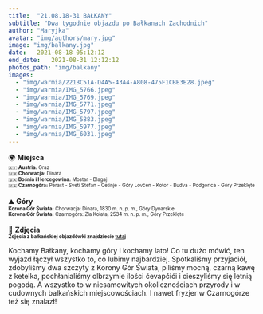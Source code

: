 ```yaml
---
title:  "21.08.18-31 BAŁKANY"
subtitle: "Dwa tygodnie objazdu po Bałkanach Zachodnich"
author: "Maryjka"
avatar: "img/authors/mary.jpg"
image: "img/balkany.jpg"
date:   2021-08-18 05:12:12
end_date:   2021-08-31 12:12:12
photos_path: "img/balkany"
images:
  - "img/warmia/221BC51A-D4A5-43A4-A808-475F1CBE3E28.jpeg"
  - "img/warmia/IMG_5766.jpeg"
  - "img/warmia/IMG_5769.jpeg"
  - "img/warmia/IMG_5771.jpeg"
  - "img/warmia/IMG_5797.jpeg"
  - "img/warmia/IMG_5883.jpeg"
  - "img/warmia/IMG_5977.jpeg"
  - "img/warmia/IMG_6031.jpeg"
---
```

🌍 **Miejsca**<br/>
<sub><sup>🇦🇹 **Austria:** Graz</sup></sub><br/>
<sub><sup>🇭🇷 **Chorwacja:** Dinara</sup></sub><br/>
<sub><sup>🇧🇦 **Bośnia i Hercegowina:** Mostar - Blagaj</sup></sub><br/>
<sub><sup>🇲🇪 **Czarnogóra:** Perast - Sveti Stefan - Cetinje - Góry Lovćen - Kotor - Budva - Podgorica - Góry Przeklęte</sup></sub><br/>
<br/>
⛰️ **Góry**<br/>
<sub><sup>**Korona Gór Świata:** Chorwacja: Dinara, 1830 m. n. p. m., Góry Dynarskie</sup></sub><br/>
<sub><sup>**Korona Gór Świata:** Czarnogóra: Zla Kolata, 2534 m. n. p. m., Góry Przeklęte</sup></sub><br/>
<br/>
📸 **Zdjęcia**<br/>
<sub><sup>**Zdjęcia z bałkańskiej objazdówki znajdziecie <a href="https://photos.app.goo.gl/aCgtUU8WhhKnA22p9">tutaj</a>**</sup></sub>

Kochamy Bałkany, kochamy góry i kochamy lato! Co tu dużo mówić, ten wyjazd łączył wszystko to, co lubimy najbardziej. Spotkaliśmy przyjaciół, zdobyliśmy dwa szczyty z Korony Gór Świata, piliśmy mocną, czarną kawę z ketelka, pochłanialiśmy olbrzymie ilości ćevapčići i cieszyliśmy się letnią pogodą. A wszystko to w niesamowitych okolicznościach przyrody i w cudownych bałkańskich miejscowościach. I nawet fryzjer w Czarnogórze też się znalazł!
